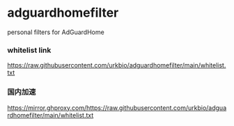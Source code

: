 # adguardhomefilter
personal filters for AdGuardHome

### whitelist link
https://raw.githubusercontent.com/urkbio/adguardhomefilter/main/whitelist.txt

### 国内加速
https://mirror.ghproxy.com/https://raw.githubusercontent.com/urkbio/adguardhomefilter/main/whitelist.txt
